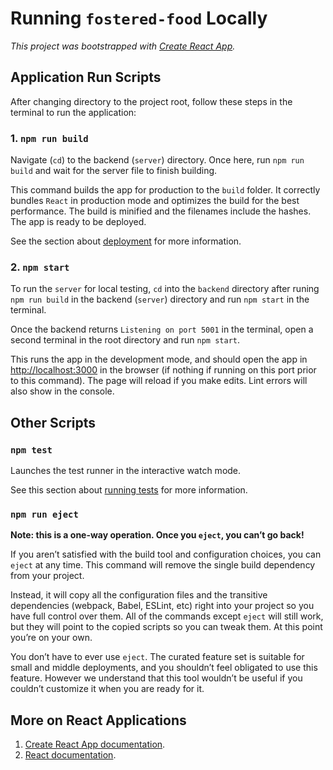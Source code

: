# Running `fostered-food` Locally

*This project was bootstrapped with [Create React App](https://github.com/facebook/create-react-app).*
## Application Run Scripts

After changing directory to the project root, follow these steps in the terminal to run the application:

### 1. `npm run build`

Navigate (`cd`) to the backend (`server`) directory. Once here, run `npm run build`
and wait for the server file to finish building. 

This command builds the app for production to the `build` folder.
It correctly bundles `React` in production mode and optimizes the build for the best performance.
The build is minified and the filenames include the hashes. The app is ready to be deployed.

See the section about [deployment](https://facebook.github.io/create-react-app/docs/deployment) for more information.

### 2. `npm start`

To run the `server` for local testing, `cd` into the `backend` directory after runing `npm run build` in the backend 
(`server`) directory and run `npm start` in the terminal.

Once the backend returns `Listening on port 5001` in the terminal, open a
second terminal in the root directory and run `npm start`.

This runs the app in the development mode, and should open the app in [http://localhost:3000](http://localhost:3000) 
in the browser (if nothing if running on this port prior to this command). The page will reload if you make edits.
Lint errors will also show in the console.

## Other Scripts
### `npm test`

Launches the test runner in the interactive watch mode.

See this section about [running tests](https://facebook.github.io/create-react-app/docs/running-tests) for more information.

### `npm run eject`

**Note: this is a one-way operation. Once you `eject`, you can’t go back!**

If you aren’t satisfied with the build tool and configuration choices, you can `eject` at any time. This command will remove the single build dependency from your project.

Instead, it will copy all the configuration files and the transitive dependencies (webpack, Babel, ESLint, etc) right into your project so you have full control over them. All of the commands except `eject` will still work, but they will point to the copied scripts so you can tweak them. At this point you’re on your own.

You don’t have to ever use `eject`. The curated feature set is suitable for small and middle deployments, and you shouldn’t feel obligated to use this feature. However we understand that this tool wouldn’t be useful if you couldn’t customize it when you are ready for it.

## More on React Applications

1. [Create React App documentation](https://facebook.github.io/create-react-app/docs/getting-started).
2. [React documentation](https://reactjs.org/).
